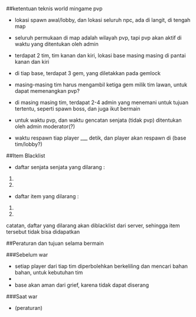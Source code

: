 ##ketentuan teknis world mingame pvp
- lokasi spawn awal/lobby, dan lokasi seluruh npc, ada di langit, di tengah map
- seluruh permukaan di map adalah wilayah pvp, tapi pvp akan aktif di waktu yang ditentukan oleh admin
- terdapat 2 tim, tim kanan dan kiri, lokasi base masing masing di pantai kanan dan kiri
- di tiap base, terdapat 3 gem, yang diletakkan pada gemlock
- masing-masing tim harus mengambil ketiga gem milik tim lawan, untuk dapat memenangkan pvp?
- di masing masing tim, terdapat 2-4 admin yang menemani untuk tujuan tertentu, seperti spawn boss, dan juga ikut bermain

- untuk waktu pvp, dan waktu gencatan senjata (tidak pvp) ditentukan oleh admin moderator(?)
- waktu respawn tiap player ___ detik, dan player akan respawn di (base tim/lobby?)

##Item Blacklist
- daftar senjata senjata yang dilarang :
1. 
2. 
- daftar item yang dilarang :
1.
2.

catatan, daftar yang dilarang akan diblacklist dari server, sehingga item tersebut tidak bisa didapatkan

##Peraturan dan tujuan selama bermain

###Sebelum war
- setiap player dari tiap tim diperbolehkan berkeliling dan mencari bahan bahan, untuk kebutuhan tim
- 
- base akan aman dari grief, karena tidak dapat diserang

###Saat war
- (peraturan)